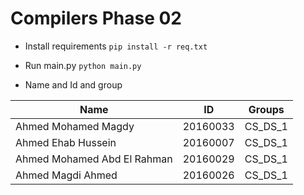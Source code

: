 # Compilers Phase 02

* Install requirements 
``` pip install -r req.txt ```

* Run main.py
```python main.py```

* Name and Id and group<br />

| __Name__ | __ID__ | __Groups__ |
|----------|--------|------------|
| Ahmed Mohamed Magdy           | 20160033 | CS_DS_1 |
| Ahmed Ehab Hussein            | 20160007 | CS_DS_1 |
| Ahmed Mohamed Abd El Rahman   | 20160029 | CS_DS_1 |
| Ahmed Magdi Ahmed             | 20160026 | CS_DS_1 |
